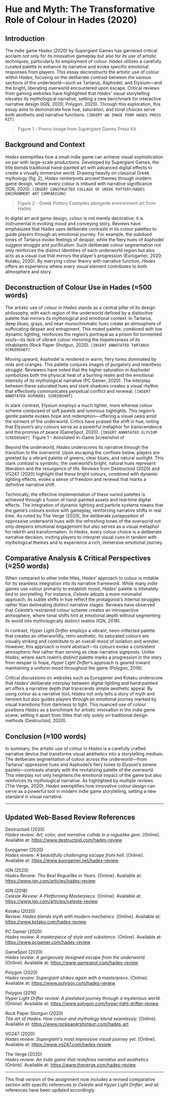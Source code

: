 # Hue and Myth: The Transformative Role of Colour in Hades (2020)

## Introduction

The indie game *Hades (2020)* by Supergiant Games has garnered critical acclaim not only for its innovative gameplay but also for its use of artistic techniques, particularly its employment of colour. *Hades* utilizes a carefully curated palette to enhance its narrative and evoke specific emotional responses from players. This essay deconstructs the artistic use of colour within *Hades*, focusing on the deliberate contrast between the various sections of the underworld—such as Tartarus, Asphodel, and Elysium—and the bright, liberating overworld encountered upon escape. Critical reviews from gaming websites have highlighted that *Hades*’ visual storytelling elevates its mythological narrative, setting a new benchmark for interactive narrative design (IGN, 2020; Polygon, 2020). Through this exploration, this essay aims to demonstrate how hue, saturation, and tonal choices serve both aesthetic and narrative functions.
`[INSERT AN IMAGE FROM HADES PRESS KIT]`
>Figure 1 - Promo Image from Supergiant Games Press Kit

## Background and Context

*Hades* exemplifies how a small indie game can achieve visual sophistication on par with large-scale productions. Developed by Supergiant Games, the title blends traditional hand-painted art with advanced digital effects to create a visually immersive world. Drawing heavily on classical Greek mythology (fig. 2), *Hades* reinterprets ancient themes through modern game design, where every colour is imbued with narrative significance (IGN, 2020).
`[INSERT CONSTRUCTED COLLAGE OF GREEK POTTERY/HADES ENVIRONMENT ART COMPARISON]`
> Figure 2 - Greek Pottery Examples alongside environment art from Hades

In digital art and game design, colour is not merely decorative; it is instrumental in evoking mood and conveying story. Reviews have emphasized that *Hades* uses deliberate contrasts in its colour palettes to guide players through an emotional journey. For example, the subdued tones of Tartarus evoke feelings of despair, while the fiery hues of Asphodel suggest struggle and purification. Such deliberate colour segmentation not only reinforces the distinct identities of each underworld region but also acts as a visual cue that mirrors the player’s progression (Eurogamer, 2020; Kotaku, 2020). By marrying colour theory with narrative function, *Hades* offers an experience where every visual element contributes to both atmosphere and story.

## Deconstruction of Colour Use in Hades (≈500 words)

The artistic use of colour in *Hades* stands as a central pillar of its design philosophy, with each region of the underworld defined by a distinctive palette that mirrors its mythological and emotional context. In Tartarus, deep blues, grays, and near-monochromatic hues create an atmosphere of suffocating despair and entrapment. This muted palette, combined with low dynamic lighting, reinforces the region’s portrayal as a prison for tormented souls—its lack of vibrant colour mirroring the hopelessness of its inhabitants (Rock Paper Shotgun, 2020). `[INSERT ANNOTATED TARTARUS SCREENSHOT]`

Moving upward, Asphodel is rendered in warm, fiery tones dominated by reds and oranges. This palette conjures images of purgatory and relentless struggle. Reviewers have noted that the higher saturation in Asphodel symbolizes both the physical heat of a burning realm and the emotional intensity of its mythological narrative (PC Gamer, 2020). The interplay between these saturated hues and stark shadows creates a visual rhythm that effectively communicates perpetual conflict and renewal. `[INSERT ANNOTATED ASPHODEL SCREENSHOT]`

In stark contrast, Elysium employs a much lighter, more ethereal colour scheme composed of soft pastels and luminous highlights. This region’s gentle palette evokes hope and redemption—offering a visual oasis amid the torment of the underworld. Critics have praised the shift in hue, noting that Elysium’s airy colours serve as a powerful metaphor for transcendence and the promise of peace (GameSpot, 2020). `[INSERT ANNOTATED ELYSIUM SCREENSHOT]` `Figure 1 - Annotated In-Game Screenshot of 

Beyond the underworld, *Hades* underscores its narrative through the transition to the overworld. Upon escaping the confines below, players are greeted by a vibrant palette of greens, clear blues, and natural sunlight. This stark contrast is symbolic; the overworld’s bright, natural hues represent liberation and the resurgence of life. Reviews from Destructoid (2020) and VG247 (2020) highlight that these bright colours, combined with dynamic lighting effects, evoke a sense of freedom and renewal that marks a definitive narrative shift.

Technically, the effective implementation of these varied palettes is achieved through a fusion of hand-painted assets and real‑time digital effects. The integration of dynamic lighting and particle systems means that the game’s colours evolve with gameplay, reinforcing narrative shifts in real time. As noted by The Verge (2020), the deliberate juxtaposition of oppressive underworld hues with the refreshing tones of the overworld not only deepens emotional engagement but also serves as a visual metaphor for rebirth and transformation. In *Hades*, every colour choice is a deliberate narrative decision, inviting players to interpret visual cues in tandem with mythological themes and to experience a rich, immersive emotional journey.

## Comparative Analysis & Critical Perspectives (≈250 words)

When compared to other indie titles, *Hades*’ approach to colour is notable for its seamless integration into its narrative framework. While many indie games use colour primarily to establish mood, *Hades*’ palette is intimately tied to storytelling. For instance, *Celeste* adopts a more minimalist approach; its subtle shifts in hue reflect the protagonist’s internal struggles rather than delineating distinct narrative stages. Reviews have observed that *Celeste*’s restrained colour scheme creates an introspective atmosphere, where tonal shifts hint at emotional depth without segmenting its world into mythologically distinct realms (IGN, 2018).

In contrast, *Hyper Light Drifter* employs a vibrant, neon-inflected palette that creates an otherworldly, retro aesthetic. Its saturated colours are visually striking and contribute to an overall mood of isolation and wonder. However, this approach is more abstract—its colours evoke a consistent atmospheric feel rather than serving as clear narrative signposts. Unlike *Hades*, where each realm’s distinct palette marks a progression in the story from despair to hope, *Hyper Light Drifter*’s approach is geared toward maintaining a uniform mood throughout the game (Polygon, 2016).

Critical discussions on websites such as Eurogamer and Kotaku underscore that *Hades*’ deliberate interplay between digital lighting and hand‑painted art offers a narrative depth that transcends simple aesthetic appeal. By using colour as a narrative tool, *Hades* not only tells a story of myth and heroism but also guides players through an emotional journey marked by visual transitions from darkness to light. This nuanced use of colour positions *Hades* as a benchmark for artistic innovation in the indie game scene, setting it apart from titles that rely solely on traditional design methods (Destructoid, 2020).

## Conclusion (≈100 words)

In summary, the artistic use of colour in *Hades* is a carefully crafted narrative device that transforms visual aesthetics into a storytelling medium. The deliberate segmentation of colour across the underworld—from Tartarus’ oppressive hues and Asphodel’s fiery tones to Elysium’s serene pastels—contrasts sharply with the revitalizing palette of the overworld. This interplay not only heightens the emotional impact of the game but also reinforces its mythological narrative. As highlighted by multiple reviews (The Verge, 2020), *Hades* exemplifies how innovative colour design can serve as a powerful tool in modern indie game storytelling, setting a new standard in visual narrative.

---

## Updated Web-Based Review References

Destructoid (2020)  
*Hades review: Art, color, and narrative collide in a roguelike gem.* [Online]. Available at: https://www.destructoid.com/hades-review

Eurogamer (2020)  
*Hades review: A beautifully challenging escape from hell.* [Online]. Available at: https://www.eurogamer.net/hades-review

IGN (2020)  
*Hades Review: The Best Roguelike in Years.* [Online]. Available at: https://www.ign.com/articles/hades-review

IGN (2018)  
*Celeste Review: A Platforming Masterpiece.* [Online]. Available at: https://www.ign.com/articles/celeste-review

Kotaku (2020)  
*Review: Hades blends myth with modern mechanics.* [Online]. Available at: https://www.kotaku.com/hades-review

PC Gamer (2020)  
*Hades review: A masterpiece of style and substance.* [Online]. Available at: https://www.pcgamer.com/hades-review

GameSpot (2020)  
*Hades review: A gorgeously designed escape from the underworld.* [Online]. Available at: https://www.gamespot.com/hades-review

Polygon (2020)  
*Hades review: Supergiant strikes again with a masterpiece.* [Online]. Available at: https://www.polygon.com/hades-review

Polygon (2016)  
*Hyper Light Drifter review: A pixelated journey through a mysterious world.* [Online]. Available at: https://www.polygon.com/hyper-light-drifter-review

Rock Paper Shotgun (2020)  
*The art of Hades: How colour and mythology blend seamlessly.* [Online]. Available at: https://www.rockpapershotgun.com/hades-art

VG247 (2020)  
*Hades review: Supergiant's most impressive visual journey yet.* [Online]. Available at: https://www.vg247.com/hades-review

The Verge (2020)  
*Hades review: An indie game that redefines narrative and aesthetics.* [Online]. Available at: https://www.theverge.com/hades-review

---

This final version of the assignment now includes a revised comparative section with specific references to *Celeste* and *Hyper Light Drifter*, and all references have been updated accordingly.
